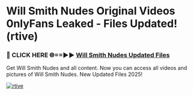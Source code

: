 # Will Smith Nudes Original Videos 0nlyFans Leaked - Files Updated! (rtive)

<h3>🔴 CLICK HERE 🌐==►► <a href="https://tinyurl.com/yc6ubb5a" rel="nofollow">Will Smith Nudes Updated Files</a></h3>

Get Will Smith Nudes and all content. Now you can access all videos and pictures of Will Smith Nudes. New Updated Files 2025!

[![rtive](https://i.imgur.com/7eu0CRL.gif)](https://tinyurl.com/yc6ubb5a)
